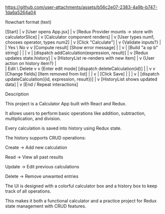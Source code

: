 https://github.com/user-attachments/assets/b56c2e07-2383-4a9b-b747-1da6a5264a04


flowchart format (text)

[Start]
   |
   v
[User opens App.jsx]
   |
   v
[Redux Provider mounts -> store with calculatorSlice]
   |
   v
[Calculator component renders]
   |
   v
[User types num1, chooses operator, types num2]
   |
   v
[Click "Calculate"]
   |
   v
{Validate inputs?}
   |                         \
   | Yes                      \ No
   v                           v
[Compute result]            [Show error message]
   |                           |
   v                           |
[Build "a op b" string]        |
   |                           |
   v                           |
[dispatch addCalculation(expression, result)]
   |
   v
[Redux updates state.history]
   |
   v
[HistoryList re-renders with new item]
   |
   v
{User action on history item?}
   |              \
   | Edit          \ Delete
   v                v
[Enter edit mode]  [dispatch deleteCalculation(id)]
   |                |
   v                v
[Change fields]    [Item removed from list]
   |                |
   v                |
[Click Save]       |
   |                |
   v                |
[dispatch updateCalculation({id, expression, result})]
   |
   v
[HistoryList shows updated data]
   |
   v
[End / Repeat interactions]



Description

This project is a Calculator App built with React and Redux.

It allows users to perform basic operations like addition, subtraction, multiplication, and division.

Every calculation is saved into history using Redux state.

The history supports CRUD operations:

Create → Add new calculation

Read → View all past results

Update → Edit previous calculations

Delete → Remove unwanted entries

The UI is designed with a colorful calculator box and a history box to keep track of all operations.

This makes it both a functional calculator and a practice project for Redux state management with CRUD features.
